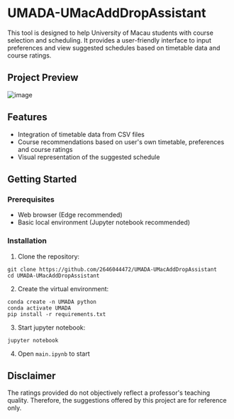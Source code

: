 # UMADA-UMacAddDropAssistant

This tool is designed to help University of Macau students with course selection and scheduling. It provides a user-friendly interface to input preferences and view suggested schedules based on timetable data and course ratings.

## Project Preview
![image](https://github.com/user-attachments/assets/e31897af-a2b3-411c-a710-3959a7888ec1)


## Features

- Integration of timetable data from CSV files
- Course recommendations based on user's own timetable, preferences and course ratings
- Visual representation of the suggested schedule

## Getting Started

### Prerequisites

- Web browser (Edge recommended)
- Basic local environment (Jupyter notebook recommended)

### Installation

1. Clone the repository:
```
git clone https://github.com/2646044472/UMADA-UMacAddDropAssistant
cd UMADA-UMacAddDropAssistant
```
2. Create the virtual environment:
```
conda create -n UMADA python
conda activate UMADA
pip install -r requirements.txt
```
3. Start jupyter notebook:
```
jupyter notebook
```
4. Open ```main.ipynb``` to start

## Disclaimer

The ratings provided do not objectively reflect a professor's teaching quality. Therefore, the suggestions offered by this project are for reference only.
